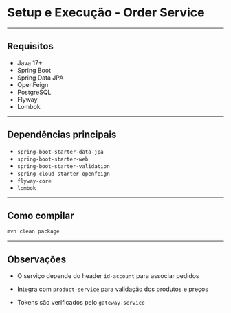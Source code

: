 # Setup e Execução - Order Service

---

## Requisitos

- Java 17+
- Spring Boot
- Spring Data JPA
- OpenFeign
- PostgreSQL
- Flyway
- Lombok

---

## Dependências principais

- `spring-boot-starter-data-jpa`
- `spring-boot-starter-web`
- `spring-boot-starter-validation`
- `spring-cloud-starter-openfeign`
- `flyway-core`
- `lombok`

---

## Como compilar

```bash
mvn clean package
```

---

## Observações

- O serviço depende do header `id-account` para associar pedidos

- Integra com `product-service` para validação dos produtos e preços

- Tokens são verificados pelo `gateway-service`
